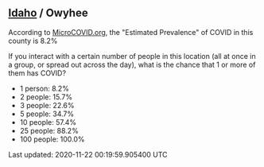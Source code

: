 
## [Idaho](/united-states/idaho) / Owyhee

According to [MicroCOVID.org](http://microcovid.org),
the "Estimated Prevalence" of COVID in this county is 8.2%

If you interact with a certain number of people in this location
(all at once in a group, or spread out across the day), what is the chance that
1 or more of them has COVID?

- 1 person: 8.2%
- 2 people: 15.7%
- 3 people: 22.6%
- 5 people: 34.7%
- 10 people: 57.4%
- 25 people: 88.2%
- 100 people: 100.0%

Last updated: 2020-11-22 00:19:59.905400 UTC
